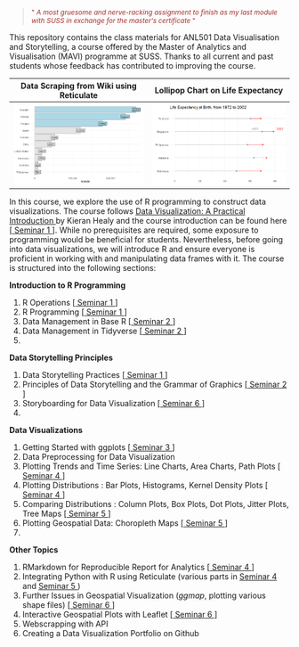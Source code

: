 
><p style="font-size: 12px; color: brown;">"<em> A most gruesome and nerve-racking assignment to finish as my last module with SUSS in exchange for the master's certificate </em>"  </p>


This repository contains the class materials for ANL501 Data Visualisation and Storytelling, a course offered by the Master of Analytics and Visualisation (MAVI) programme at SUSS. Thanks to all current and past students whose feedback has contributed to improving the course.


Data Scraping from Wiki using Reticulate    |  Lollipop Chart on Life Expectancy
:-------------------------:|:-------------------------:
![](islands.png) |   ![](lifeexpectancy.png)


In this course, we explore the use of R programming to construct data visualizations. The course follows <a href="https://socviz.co/"> Data Visualization: A Practical Introduction </a> by Kieran Healy and the course introduction can be found here [<a href="https://nicholas-sim.github.io/ANL501-Data-Visualisation-and-Storytelling/seminar_1/"> Seminar 1 </a>]. While no prerequisites are required, some exposure to programming would be beneficial for students. Nevertheless, before going into data visualizations, we will introduce R and ensure everyone is proficient in working with and manipulating data frames with it. The course is structured into the following sections:


**Introduction to R Programming**

  1. R Operations [<a href="https://nicholas-sim.github.io/ANL501-Data-Visualisation-and-Storytelling/seminar_1/"> Seminar 1 </a>]
  1. R Programming [<a href="https://nicholas-sim.github.io/ANL501-Data-Visualisation-and-Storytelling/seminar_1/"> Seminar 1 </a>]
  1. Data Management in Base R [<a href="https://nicholas-sim.github.io/ANL501-Data-Visualisation-and-Storytelling/seminar_2/"> Seminar 2 </a>]
  1. Data Management in Tidyverse  [<a href="https://nicholas-sim.github.io/ANL501-Data-Visualisation-and-Storytelling/seminar_2/"> Seminar 2 </a>]
  2. 

**Data Storytelling Principles**

  1. Data Storytelling Practices [<a href="https://nicholas-sim.github.io/ANL501-Data-Visualisation-and-Storytelling/seminar_1/"> Seminar 1 </a>]
  1. Principles of Data Storytelling and the Grammar of Graphics [<a href="https://nicholas-sim.github.io/ANL501-Data-Visualisation-and-Storytelling/seminar_2/"> Seminar 2 </a>]
  1. Storyboarding for Data Visualization [<a href="https://nicholas-sim.github.io/ANL501-Data-Visualisation-and-Storytelling/seminar_6/"> Seminar 6 </a>]
  2. 

**Data Visualizations**

  1. Getting Started with ggplots [<a href="https://nicholas-sim.github.io/ANL501-Data-Visualisation-and-Storytelling/seminar_3/"> Seminar 3 </a>]
  1. Data Preprocessing for Data Visualization
  1. Plotting Trends and Time Series: Line Charts, Area Charts, Path Plots [<a href="https://nicholas-sim.github.io/ANL501-Data-Visualisation-and-Storytelling/seminar_4/"> Seminar 4 </a>]
  1. Plotting Distributions : Bar Plots, Histograms, Kernel Density Plots [<a href="https://nicholas-sim.github.io/ANL501-Data-Visualisation-and-Storytelling/seminar_4/"> Seminar 4 </a>]
  1. Comparing Distributions : Column Plots, Box Plots, Dot Plots, Jitter Plots, Tree Maps [<a href="https://nicholas-sim.github.io/ANL501-Data-Visualisation-and-Storytelling/seminar_5/"> Seminar 5 </a>]
  1. Plotting Geospatial Data: Choropleth Maps [<a href="https://nicholas-sim.github.io/ANL501-Data-Visualisation-and-Storytelling/seminar_5/"> Seminar 5 </a>]
  2. 

**Other Topics**

  1. RMarkdown for Reproducible Report for Analytics [<a href="https://nicholas-sim.github.io/ANL501-Data-Visualisation-and-Storytelling/seminar_4/"> Seminar 4 </a>]
  1. Integrating Python with R using Reticulate (various parts in <a href="https://nicholas-sim.github.io/ANL501-Data-Visualisation-and-Storytelling/seminar_4/"> Seminar 4 </a> and <a href="https://nicholas-sim.github.io/ANL501-Data-Visualisation-and-Storytelling/seminar_5/"> Seminar 5 </a>)
  1. Further Issues in Geospatial Visualization (*ggmap*, plotting various shape files) [<a href="https://nicholas-sim.github.io/ANL501-Data-Visualisation-and-Storytelling/seminar_6/"> Seminar 6 </a>]
  1. Interactive Geospatial Plots with Leaflet [<a href="https://nicholas-sim.github.io/ANL501-Data-Visualisation-and-Storytelling/seminar_6/"> Seminar 6 </a>]
  1. Webscrapping with API
  1. Creating a Data Visualization Portfolio on Github

